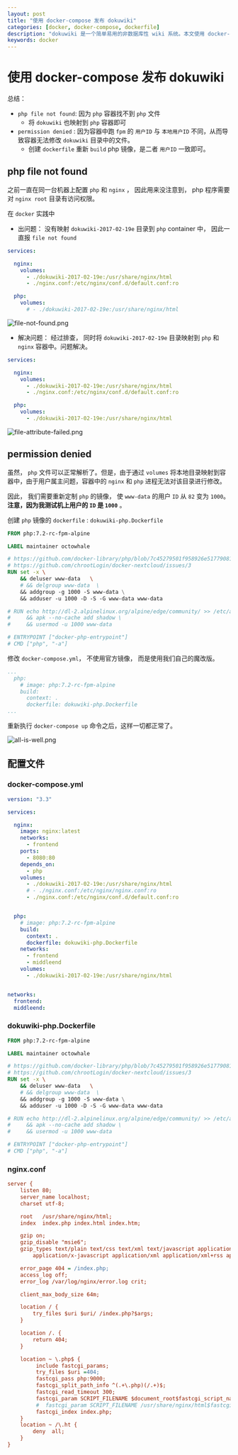 ```yaml
---
layout: post
title: "使用 docker-compose 发布 dokuwiki"
categories: [docker, docker-compose, dockerfile]
description: "dokuwiki 是一个简单易用的非数据库性 wiki 系统。本文使用 docker-compose 对其进行发布，分为 nginx 和 php container。 以及发布过程中遇到的一些问题"
keywords: docker
---
```


# 使用 docker-compose 发布 dokuwiki 

总结：

+ `php file not found`: 因为 `php` 容器找不到 `php` 文件
  + 将 `dokuwiki` 也映射到 `php` 容器即可
+ `permission denied` : 因为容器中跑 `fpm` 的 `用户ID` 与 `本地用户ID` 不同，从而导致容器无法修改 `dokuwiki` 目录中的文件。
  + 创建 `dockerfile` 重新 `build` php 镜像，是二者 `用户ID` 一致即可。

## php file not found

之前一直在同一台机器上配置 `php` 和 `nginx` ， 因此用来没注意到， php 程序需要对 `nginx root` 目录有访问权限。

在 `docker` 实践中

+ 出问题： 没有映射 `dokuwiki-2017-02-19e` 目录到 `php` container 中， 因此一直报 `file not found`

```yaml
services:

  nginx:
    volumes:
      - ./dokuwiki-2017-02-19e:/usr/share/nginx/html
      - ./nginx.conf:/etc/nginx/conf.d/default.conf:ro

  php:
    volumes:
      # - ./dokuwiki-2017-02-19e:/usr/share/nginx/html

```

![file-not-found.png](file-not-found.png)

+ 解决问题： 经过排查， 同时将 `dokuwiki-2017-02-19e` 目录映射到  `php` 和 `nginx` 容器中。问题解决。

```yaml
services:

  nginx:
    volumes:
      - ./dokuwiki-2017-02-19e:/usr/share/nginx/html
      - ./nginx.conf:/etc/nginx/conf.d/default.conf:ro

  php:
    volumes:
      - ./dokuwiki-2017-02-19e:/usr/share/nginx/html

```

![file-attribute-failed.png](file-attribute-failed.png)

## permission denied

虽然， `php` 文件可以正常解析了。但是，由于通过 `volumes` 将本地目录映射到容器中，由于用户属主问题，容器中的 `nginx` 和 `php` 进程无法对该目录进行修改。

因此， 我们需要重新定制 `php` 的镜像， 使 `www-data` 的用户 `ID` 从 `82` 变为 `1000`。**注意，因为我测试机上用户的 `ID` 是 `1000`** 。

创建 `php` 镜像的 `dockerfile` : `dokuwiki-php.Dockerfile`

```Dockerfile
FROM php:7.2-rc-fpm-alpine

LABEL maintainer octowhale

# https://github.com/docker-library/php/blob/7c45279501f958926e51779081bc083fbb412539/7.2-rc/alpine/Dockerfile
# https://github.com/chrootLogin/docker-nextcloud/issues/3
RUN set -x \
    && deluser www-data   \
    # && delgroup www-data  \
    && addgroup -g 1000 -S www-data \
    && adduser -u 1000 -D -S -G www-data www-data

# RUN echo http://dl-2.alpinelinux.org/alpine/edge/community/ >> /etc/apk/repositories    \
#     && apk --no-cache add shadow \
#     && usermod -u 1000 www-data

# ENTRYPOINT ["docker-php-entrypoint"]
# CMD ["php", "-a"]
```

修改 `docker-compose.yml`， 不使用官方镜像， 而是使用我们自己的魔改版。

```yaml
...
  php:
    # image: php:7.2-rc-fpm-alpine
    build:
      context: .
      dockerfile: dokuwiki-php.Dockerfile
...

```

重新执行 `docker-compose up` 命令之后，这样一切都正常了。

![all-is-well.png](all-is-well.png)


## 配置文件


### docker-compose.yml

```yaml
version: "3.3"

services:

  nginx:
    image: nginx:latest
    networks:
      - frontend    
    ports:
      - 8080:80
    depends_on:
      - php
    volumes:
      - ./dokuwiki-2017-02-19e:/usr/share/nginx/html
      # - ./nginx.conf:/etc/nginx/nginx.conf:ro
      - ./nginx.conf:/etc/nginx/conf.d/default.conf:ro


  php:
    # image: php:7.2-rc-fpm-alpine
    build:
      context: .
      dockerfile: dokuwiki-php.Dockerfile
    networks:
      - frontend
      - middleend
    volumes:
      - ./dokuwiki-2017-02-19e:/usr/share/nginx/html


networks:
  frontend:
  middleend:

```

### dokuwiki-php.Dockerfile

```Dockerfile
FROM php:7.2-rc-fpm-alpine

LABEL maintainer octowhale

# https://github.com/docker-library/php/blob/7c45279501f958926e51779081bc083fbb412539/7.2-rc/alpine/Dockerfile
# https://github.com/chrootLogin/docker-nextcloud/issues/3
RUN set -x \
    && deluser www-data   \
    # && delgroup www-data  \
    && addgroup -g 1000 -S www-data \
    && adduser -u 1000 -D -S -G www-data www-data

# RUN echo http://dl-2.alpinelinux.org/alpine/edge/community/ >> /etc/apk/repositories    \
#     && apk --no-cache add shadow \
#     && usermod -u 1000 www-data

# ENTRYPOINT ["docker-php-entrypoint"]
# CMD ["php", "-a"]

```

### nginx.conf

```ini
server {
    listen 80;
    server_name localhost;
    charset utf-8;

    root   /usr/share/nginx/html;
    index  index.php index.html index.htm;

    gzip on;
    gzip_disable "msie6";
    gzip_types text/plain text/css text/xml text/javascript application/json
        application/x-javascript application/xml application/xml+rss application/javascript;

    error_page 404 = /index.php;
    access_log off;
    error_log /var/log/nginx/error.log crit;

    client_max_body_size 64m;

    location / {
        try_files $uri $uri/ /index.php?$args;
    }

    location /. {
        return 404;
    }

    location ~ \.php$ {
         include fastcgi_params;
         try_files $uri =404;
         fastcgi_pass php:9000;
         fastcgi_split_path_info ^(.+\.php)(/.+)$;
         fastcgi_read_timeout 300;
         fastcgi_param SCRIPT_FILENAME $document_root$fastcgi_script_name;
         #  fastcgi_param SCRIPT_FILENAME /usr/share/nginx/html$fastcgi_script_name;
         fastcgi_index index.php;
    }
    location ~ /\.ht {
        deny  all;
    }
}

```
